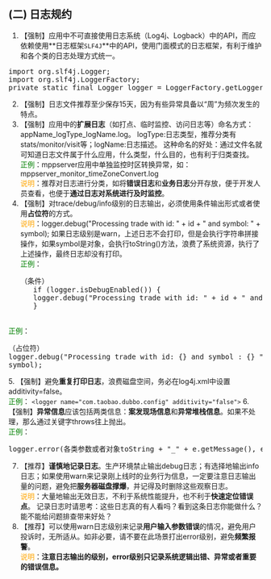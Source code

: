 

## (二) 日志规约 

1. 【强制】应用中不可直接使用日志系统（Log4j、Logback）中的API，而应依赖使用**日志框架`SLF4J`**中的API，使用门面模式的日志框架，有利于维护和各个类的日志处理方式统一。 
<pre>
import org.slf4j.Logger;
import org.slf4j.LoggerFactory;
private static final Logger logger = LoggerFactory.getLogger(Abc.class);  
</pre>
2. 【强制】日志文件推荐至少保存15天，因为有些异常具备以“周”为频次发生的特点。 
3. 【强制】应用中的**扩展日志**（如打点、临时监控、访问日志等）命名方式：appName_logType_logName.log。
logType:日志类型，推荐分类有stats/monitor/visit等；logName:日志描述。
这种命名的好处：通过文件名就可知道日志文件属于什么应用，什么类型，什么目的，也有利于归类查找。 
  <br><span style="color:green">正例</span>：mppserver应用中单独监控时区转换异常，如：mppserver_monitor_timeZoneConvert.log 
  <br><span style="color:orange">说明</span>：推荐对日志进行分类，如将**错误日志**和**业务日志**分开存放，便于开发人员查看，也便于**通过日志对系统进行及时监控**。 
4. 【强制】对trace/debug/info级别的日志输出，必须使用条件输出形式或者使用**占位符**的方式。 
  <br><span style="color:orange">说明</span>：logger.debug("Processing trade with id: " + id + " and symbol: " + symbol); 
  如果日志级别是warn，上述日志不会打印，但是会执行字符串拼接操作，如果symbol是对象，会执行toString()方法，浪费了系统资源，执行了上述操作，最终日志却没有打印。 
  <br><span style="color:green">正例</span>：
    <pre>（条件） 
      if (logger.isDebugEnabled()) {
      logger.debug("Processing trade with id: " + id + " and symbol: " + symbol);
      }  </pre>
  <br><span style="color:green">正例</span>：
    <pre>（占位符） 
          logger.debug("Processing trade with id: {} and symbol : {} ", id, symbol);
    </pre>
5. 【强制】避免**重复打印日志**，浪费磁盘空间，务必在log4j.xml中设置additivity=false。 
  <br><span style="color:green">正例</span>：
      `<logger name="com.taobao.dubbo.config" additivity="false">`
6. 【强制】**异常信息**应该包括两类信息：**案发现场信息**和**异常堆栈信息**。如果不处理，那么通过关键字throws往上抛出。 
  <br><span style="color:green">正例</span>：
  <pre>logger.error(各类参数或者对象toString + "_" + e.getMessage(), e);</pre> 

7. 【推荐】**谨慎地记录日志**。生产环境禁止输出debug日志；有选择地输出info日志；如果使用warn来记录刚上线时的业务行为信息，一定要注意日志输出量的问题，避免把**服务器磁盘撑爆**，并记得及时删除这些观察日志。 
  <br><span style="color:orange">说明</span>：大量地输出无效日志，不利于系统性能提升，也不利于**快速定位错误点**。
  记录日志时请思考：这些日志真的有人看吗？看到这条日志你能做什么？能不能给问题排查带来好处？ 
8. 【推荐】可以使用warn日志级别来记录**用户输入参数错误**的情况，避免用户投诉时，无所适从。如非必要，请不要在此场景打出error级别，避免**频繁报警**。
  <br><span style="color:orange">说明</span>：**注意日志输出的级别，error级别只记录系统逻辑出错、异常或者重要的错误信息。**

